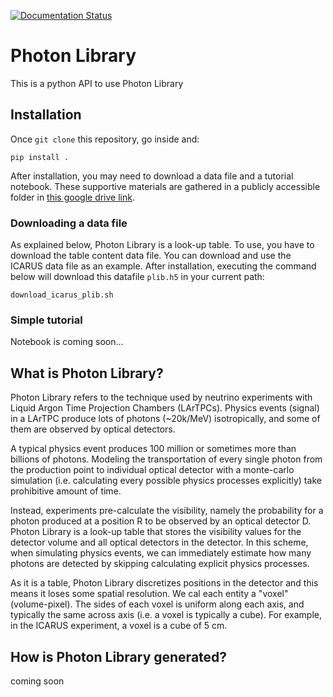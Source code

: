 [![Documentation Status](https://readthedocs.org/projects/photonlib/badge/?version=latest)](https://photonlib.readthedocs.io/en/latest/?badge=latest)

# Photon Library
This is a python API to use Photon Library

## Installation
Once `git clone` this repository, go inside and:
```
pip install .
```
After installation, you may need to download a data file and a tutorial notebook.
These supportive materials are gathered in a publicly accessible folder in [this google drive link](https://drive.google.com/drive/folders/1IjRUMMVW7aiGWGcZFGRb9nT8dCRVYolE?usp=share_link).

### Downloading a data file
As explained below, Photon Library is a look-up table. To use, you have to download the table content data file.
You can download and use the ICARUS data file as an example.
After installation, executing the command below will download this datafile `plib.h5` in your current path:
```
download_icarus_plib.sh
```

### Simple tutorial

Notebook is coming soon...

## What is Photon Library?

Photon Library refers to the technique used by neutrino experiments with Liquid Argon Time Projection Chambers (LArTPCs).
Physics events (signal) in a LArTPC produce lots of photons (~20k/MeV) isotropically, and some of them are observed by optical detectors.

A typical physics event produces 100 million or sometimes more than billions of photons.
Modeling the transportation of every single photon from the production point to individual optical detector with a monte-carlo simulation 
(i.e. calculating every possible physics processes explicitly) take prohibitive amount of time.

Instead, experiments pre-calculate the visibility, namely the probability for a photon produced at a position R to be observed by an optical detector D.
Photon Library is a look-up table that stores the visibility values for the detector volume and all optical detectors in the detector.
In this scheme, when simulating physics events, we can immediately estimate how many photons are detected by skipping calculating explicit physics processes.

As it is a table, Photon Library discretizes positions in the detector and this means it loses some spatial resolution.
We cal each entity a "voxel" (volume-pixel).
The sides of each voxel is uniform along each axis, and typically the same across axis (i.e. a voxel is typically a cube).
For example, in the ICARUS experiment, a voxel is a cube of 5 cm.


## How is Photon Library generated?
coming soon
